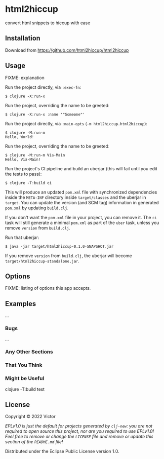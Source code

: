 # html2hiccup

convert html snippets to hiccup with ease 

## Installation

Download from https://github.com/html2hiccup/html2hiccup

## Usage

FIXME: explanation

Run the project directly, via `:exec-fn`:

    $ clojure -X:run-x

Run the project, overriding the name to be greeted:

    $ clojure -X:run-x :name '"Someone"'

Run the project directly, via `:main-opts` (`-m html2hiccup.html2hiccup`):

    $ clojure -M:run-m
    Hello, World!

Run the project, overriding the name to be greeted:

    $ clojure -M:run-m Via-Main
    Hello, Via-Main!


Run the project's CI pipeline and build an uberjar (this will fail until you edit the tests to pass):

    $ clojure -T:build ci

This will produce an updated `pom.xml` file with synchronized dependencies inside the `META-INF`
directory inside `target/classes` and the uberjar in `target`. You can update the version (and SCM tag)
information in generated `pom.xml` by updating `build.clj`.

If you don't want the `pom.xml` file in your project, you can remove it. The `ci` task will
still generate a minimal `pom.xml` as part of the `uber` task, unless you remove `version`
from `build.clj`.

Run that uberjar:

    $ java -jar target/html2hiccup-0.1.0-SNAPSHOT.jar

If you remove `version` from `build.clj`, the uberjar will become `target/html2hiccup-standalone.jar`.

## Options

FIXME: listing of options this app accepts.

## Examples

...

### Bugs

...

### Any Other Sections
### That You Think
### Might be Useful
clojure -T:build test
## License

Copyright © 2022 Victor

_EPLv1.0 is just the default for projects generated by `clj-new`: you are not_
_required to open source this project, nor are you required to use EPLv1.0!_
_Feel free to remove or change the `LICENSE` file and remove or update this_
_section of the `README.md` file!_

Distributed under the Eclipse Public License version 1.0.
